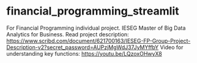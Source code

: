 # financial_programming_streamlit
For Financial Programming individual project. IESEG Master of Big Data Analytics for Business.
Read project description: https://www.scribd.com/document/621700163/IESEG-FP-Group-Project-Description-v2?secret_password=AUPzjMgWdJ37JyMYffbY
Video for understanding key functions: https://youtu.be/LQzoxOHwyX8
